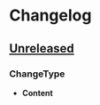 # Changelog

## [Unreleased]

### **ChangeType**

- **Content**

[unreleased]: https://github.com/MonochromeChameleon/clog
